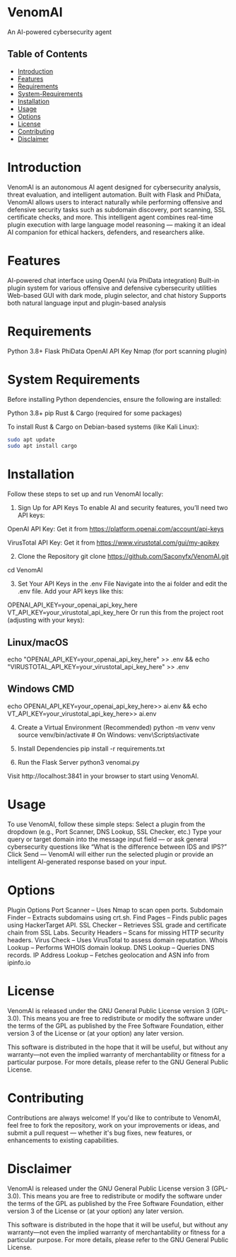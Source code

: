 # VenomAI
An AI-powered cybersecurity agent

## Table of Contents
* [Introduction](#introduction)
* [Features](#features)
* [Requirements](#requirements)
* [System-Requirements](#System-Requirements)
* [Installation](#installation)
* [Usage](#usage)
* [Options](#options)
* [License](#license)
* [Contributing](#contributing)
* [Disclaimer](#disclaimer)

# Introduction
VenomAI is an autonomous AI agent designed for cybersecurity analysis, threat evaluation, and intelligent automation. Built with Flask and PhiData, VenomAI allows users to interact naturally while performing offensive and defensive security tasks such as subdomain discovery, port scanning, SSL certificate checks, and more. This intelligent agent combines real-time plugin execution with large language model reasoning — making it an ideal AI companion for ethical hackers, defenders, and researchers alike.

# Features
AI-powered chat interface using OpenAI (via PhiData integration)
Built-in plugin system for various offensive and defensive cybersecurity utilities
Web-based GUI with dark mode, plugin selector, and chat history
Supports both natural language input and plugin-based analysis


# Requirements
Python 3.8+
Flask
PhiData
OpenAI API Key
Nmap (for port scanning plugin)

# System Requirements
Before installing Python dependencies, ensure the following are installed:

Python 3.8+
pip
Rust & Cargo (required for some packages)

To install Rust & Cargo on Debian-based systems (like Kali Linux):

```bash
sudo apt update
sudo apt install cargo
```

# Installation
Follow these steps to set up and run VenomAI locally:

1. Sign Up for API Keys
To enable AI and security features, you’ll need two API keys:

OpenAI API Key: Get it from https://platform.openai.com/account/api-keys

VirusTotal API Key: Get it from https://www.virustotal.com/gui/my-apikey

2. Clone the Repository
git clone https://github.com/Saconyfx/VenomAI.git

cd VenomAI

3. Set Your API Keys in the .env File
Navigate into the ai folder and edit the .env file. Add your API keys like this:

OPENAI_API_KEY=your_openai_api_key_here
VT_API_KEY=your_virustotal_api_key_here
Or run this from the project root (adjusting with your keys):

## Linux/macOS

echo "OPENAI_API_KEY=your_openai_api_key_here" >> .env && echo "VIRUSTOTAL_API_KEY=your_virustotal_api_key_here" >> .env

## Windows CMD

echo OPENAI_API_KEY=your_openai_api_key_here>> ai\.env && echo VT_API_KEY=your_virustotal_api_key_here>> ai\.env

4. Create a Virtual Environment (Recommended)
python -m venv venv
source venv/bin/activate      # On Windows: venv\Scripts\activate

5. Install Dependencies
pip install -r requirements.txt

6. Run the Flask Server
python3  venomai.py

Visit http://localhost:3841 in your browser to start using VenomAI.


# Usage
To use VenomAI, follow these simple steps:
Select a plugin from the dropdown (e.g., Port Scanner, DNS Lookup, SSL Checker, etc.)
Type your query or target domain into the message input field — or ask general cybersecurity questions like “What is the difference between IDS and IPS?”
Click Send — VenomAI will either run the selected plugin or provide an intelligent AI-generated response based on your input.

# Options
Plugin Options
Port Scanner – Uses Nmap to scan open ports.
Subdomain Finder – Extracts subdomains using crt.sh.
Find Pages – Finds public pages using HackerTarget API.
SSL Checker – Retrieves SSL grade and certificate chain from SSL Labs.
Security Headers – Scans for missing HTTP security headers.
Virus Check – Uses VirusTotal to assess domain reputation.
Whois Lookup – Performs WHOIS domain lookup.
DNS Lookup – Queries DNS records.
IP Address Lookup – Fetches geolocation and ASN info from ipinfo.io

# License
VenomAI is released under the GNU General Public License version 3 (GPL-3.0).
This means you are free to redistribute or modify the software under the terms of the GPL as published by the Free Software Foundation, either version 3 of the License or (at your option) any later version.

This software is distributed in the hope that it will be useful, but without any warranty—not even the implied warranty of merchantability or fitness for a particular purpose.
For more details, please refer to the GNU General Public License.

# Contributing
Contributions are always welcome! If you'd like to contribute to VenomAI, feel free to fork the repository, work on your improvements or ideas, and submit a pull request — whether it's bug fixes, new features, or enhancements to existing capabilities.


# Disclaimer
VenomAI is released under the GNU General Public License version 3 (GPL-3.0).
This means you are free to redistribute or modify the software under the terms of the GPL as published by the Free Software Foundation, either version 3 of the License or (at your option) any later version.

This software is distributed in the hope that it will be useful, but without any warranty—not even the implied warranty of merchantability or fitness for a particular purpose.
For more details, please refer to the GNU General Public License.

